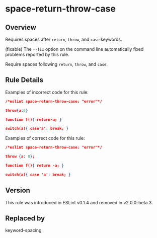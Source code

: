 

# space-return-throw-case
## Overview

Requires spaces after `return`, `throw`, and `case` keywords.

(fixable) The `--fix` option on the command line  automatically fixed problems reported by this rule.

Require spaces following `return`, `throw`, and `case`.

## Rule Details

Examples of incorrect code for this rule:


```json
/*eslint space-return-throw-case: "error"*/

throw{a:0}

function f(){ return-a; }

switch(a){ case'a': break; }
```

Examples of correct code for this rule:


```json
/*eslint space-return-throw-case: "error"*/

throw {a: 0};

function f(){ return -a; }

switch(a){ case 'a': break; }
```


## Version

This rule was introduced in ESLint v0.1.4
                 and removed in v2.0.0-beta.3.


## Replaced by
keyword-spacing